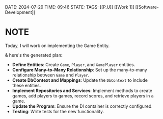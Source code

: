 DATE: 2024-07-29
TIME: 09:46
STATE:
TAGS: [[P.U]] [[Work 1]] [[Software-Development]]
# NOTE

Today, I will work on implementing the Game Entity.

& here's the generated plan: 
- **Define Entities**: Create `Game`, `Player`, and `GamePlayer` entities.
- **Configure Many-to-Many Relationship**: Set up the many-to-many relationship between `Game` and `Player`.
- **Create DbContext and Mappings**: Update the `DbContext` to include these entities.
- **Implement Repositories and Services**: Implement methods to create games, add players to games, record scores, and retrieve players in a game.
- **Update the Program**: Ensure the DI container is correctly configured.
- **Testing**: Write tests for the new functionality.